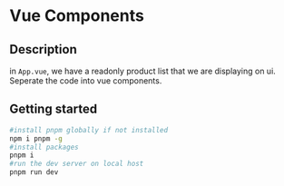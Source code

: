 # Vue Components

## Description

in `App.vue`, we have a readonly product list that we are displaying on ui.
Seperate the code into vue components.

## Getting started
```bash
#install pnpm globally if not installed
npm i pnpm -g
#install packages
pnpm i 
#run the dev server on local host
pnpm run dev
```

